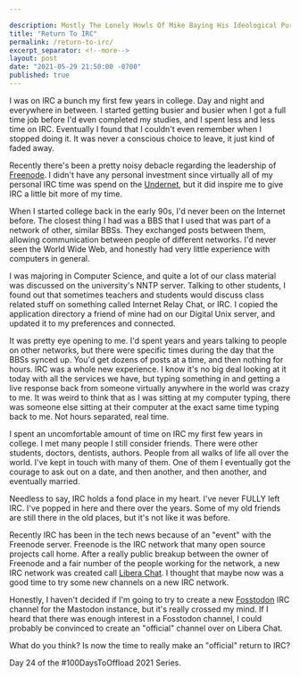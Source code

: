 ```yaml
---

description: Mostly The Lonely Howls Of Mike Baying His Ideological Purity At The Moon
title: "Return To IRC"
permalink: /return-to-irc/
excerpt_separator: <!--more-->
layout: post
date: "2021-05-29 21:50:00 -0700"
published: true
---
```


I was on IRC a bunch my first few years in college. Day and night and everywhere in between.  I started getting busier and busier when I got a full time job before I'd even completed my studies, and I spent less and less time on IRC. Eventually I found that I couldn't even remember when I stopped doing it. It was never a conscious choice to leave, it just kind of faded away.

Recently there's been a pretty noisy debacle regarding the leadership of [Freenode](https://freenode.net). I didn't have any personal investment since virtually all of my personal IRC time was spend on the [Undernet](https://www.undernet.org), but it did inspire me to give IRC a little bit more of my time.

<!--more-->

When I started college back in the early 90s, I'd never been on the Internet before. The closest thing I had was a BBS that I used that was part of a network of other, similar BBSs. They exchanged posts between them, allowing communication between people of different networks. I'd never seen the World Wide Web, and honestly had very little experience with computers in general.

I was majoring in Computer Science, and quite a lot of our class material was discussed on the university's NNTP server. Talking to other students, I found out that sometimes teachers and students would discuss class related stuff on something called Internet Relay Chat, or IRC. I copied the application directory a friend of mine had on our Digital Unix server, and updated it to my preferences and connected.

It was pretty eye opening to me. I'd spent years and years talking to people on other networks, but there were specific times during the day that the BBSs synced up. You'd get dozens of posts at a time, and then nothing for hours. IRC was a whole new experience. I know it's no big deal looking at it today with all the services we have, but typing something in and getting a live response back from someone virtually anywhere in the world was crazy to me. It was weird to think that as I was sitting at my computer typing, there was someone else sitting at their computer at the exact same time typing back to me. Not hours separated, real time.

I spent an uncomfortable amount of time on IRC my first few years in college. I met many people I still consider friends. There were other students, doctors, dentists, authors. People from all walks of life all over the world. I've kept in touch with many of them. One of them I eventually got the courage to ask out on a date, and then another, and then another, and eventually married.

Needless to say, IRC holds a fond place in my heart. I've never FULLY left IRC. I've popped in here and there over the years. Some of my old friends are still there in the old places, but it's not like it was before.

Recently IRC has been in the tech news because of an "event" with the Freenode server. Freenode is the IRC network that many open source projects call home. After a really public breakup between the owner of Freenode and a fair number of the people working for the network, a new IRC network was created call [Libera Chat](https://libera.chat). I thought that maybe now was a good time to try some new channels on a new IRC network. 

Honestly, I haven't decided if I'm going to try to create a new [Fosstodon](https://fosstodon.org) IRC channel for the Mastodon instance, but it's really crossed my mind. If I heard that there was enough interest in a Fosstodon channel, I could probably be convinced to create an "official" channel over on Libera Chat.

What do you think? Is now the time to really make an "official" return to IRC?

Day 24 of the #100DaysToOffload 2021 Series.
